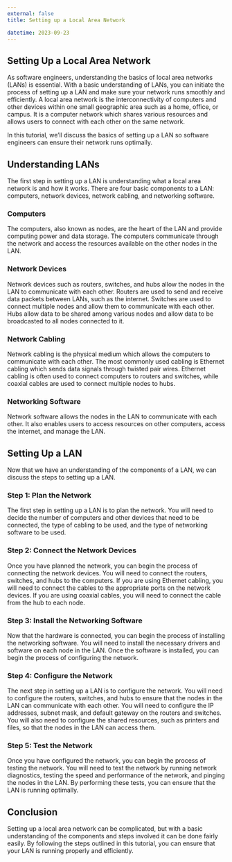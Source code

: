 ```yaml
---
external: false
title: Setting up a Local Area Network

datetime: 2023-09-23
---
```



## Setting Up a Local Area Network 

As software engineers, understanding the basics of local area networks (LANs) is essential. With a basic understanding of LANs, you can initiate the process of setting up a LAN and make sure your network runs smoothly and efficiently. A local area network is the interconnectivity of computers and other devices within one small geographic area such as a home, office, or campus. It is a computer network which shares various resources and allows users to connect with each other on the same network. 

In this tutorial, we’ll discuss the basics of setting up a LAN so software engineers can ensure their network runs optimally. 

## Understanding LANs 

The first step in setting up a LAN is understanding what a local area network is and how it works. There are four basic components to a LAN: computers, network devices, network cabling, and networking software. 

### Computers 

The computers, also known as nodes, are the heart of the LAN and provide computing power and data storage. The computers communicate through the network and access the resources available on the other nodes in the LAN. 

### Network Devices 

Network devices such as routers, switches, and hubs allow the nodes in the LAN to communicate with each other. Routers are used to send and receive data packets between LANs, such as the internet. Switches are used to connect multiple nodes and allow them to communicate with each other. Hubs allow data to be shared among various nodes and allow data to be broadcasted to all nodes connected to it. 

### Network Cabling 

Network cabling is the physical medium which allows the computers to communicate with each other. The most commonly used cabling is Ethernet cabling which sends data signals through twisted pair wires. Ethernet cabling is often used to connect computers to routers and switches, while coaxial cables are used to connect multiple nodes to hubs. 

### Networking Software 

Network software allows the nodes in the LAN to communicate with each other. It also enables users to access resources on other computers, access the internet, and manage the LAN. 

## Setting Up a LAN 

Now that we have an understanding of the components of a LAN, we can discuss the steps to setting up a LAN.

### Step 1: Plan the Network 

The first step in setting up a LAN is to plan the network. You will need to decide the number of computers and other devices that need to be connected, the type of cabling to be used, and the type of networking software to be used. 

### Step 2: Connect the Network Devices 

Once you have planned the network, you can begin the process of connecting the network devices. You will need to connect the routers, switches, and hubs to the computers. If you are using Ethernet cabling, you will need to connect the cables to the appropriate ports on the network devices. If you are using coaxial cables, you will need to connect the cable from the hub to each node. 

### Step 3: Install the Networking Software 

Now that the hardware is connected, you can begin the process of installing the networking software. You will need to install the necessary drivers and software on each node in the LAN. Once the software is installed, you can begin the process of configuring the network. 

### Step 4: Configure the Network 

The next step in setting up a LAN is to configure the network. You will need to configure the routers, switches, and hubs to ensure that the nodes in the LAN can communicate with each other. You will need to configure the IP addresses, subnet mask, and default gateway on the routers and switches. You will also need to configure the shared resources, such as printers and files, so that the nodes in the LAN can access them. 

### Step 5: Test the Network 

Once you have configured the network, you can begin the process of testing the network. You will need to test the network by running network diagnostics, testing the speed and performance of the network, and pinging the nodes in the LAN. By performing these tests, you can ensure that the LAN is running optimally. 

## Conclusion 

Setting up a local area network can be complicated, but with a basic understanding of the components and steps involved it can be done fairly easily. By following the steps outlined in this tutorial, you can ensure that your LAN is running properly and efficiently.
